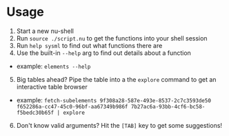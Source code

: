 # Usage

1. Start a new nu-shell
2. Run `source ./script.nu` to get the functions into your shell session
3. Run `help sysml` to find out what functions there are
4. Use the built-in `--help` arg to find out details about a function
  - example: `elements --help`
5. Big tables ahead? Pipe the table into a the `explore` command to get an interactive table browser
  - example: `fetch-subelements 9f308a28-587e-493e-8537-2c7c3593de50 f652286a-cc47-45c0-96bf-aa67349b986f 7b27ac6a-93bb-4cf6-bc58-f5bedc30b65f | explore`
6. Don't know valid arguments? Hit the `[TAB]` key to get some suggestions!
